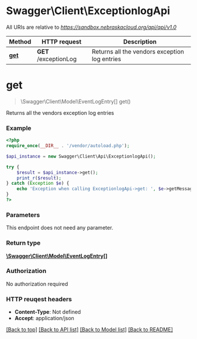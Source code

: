 # Swagger\Client\ExceptionlogApi

All URIs are relative to *https://sandbox.nebraskacloud.org/api/api/v1.0*

Method | HTTP request | Description
------------- | ------------- | -------------
[**get**](ExceptionlogApi.md#get) | **GET** /exceptionLog | Returns all the vendors exception log entries


# **get**
> \Swagger\Client\Model\EventLogEntry[] get()

Returns all the vendors exception log entries

### Example 
```php
<?php
require_once(__DIR__ . '/vendor/autoload.php');

$api_instance = new Swagger\Client\Api\ExceptionlogApi();

try { 
    $result = $api_instance->get();
    print_r($result);
} catch (Exception $e) {
    echo 'Exception when calling ExceptionlogApi->get: ', $e->getMessage(), "\n";
}
?>
```

### Parameters
This endpoint does not need any parameter.

### Return type

[**\Swagger\Client\Model\EventLogEntry[]**](EventLogEntry.md)

### Authorization

No authorization required

### HTTP reuqest headers

 - **Content-Type**: Not defined
 - **Accept**: application/json

[[Back to top]](#) [[Back to API list]](../README.md#documentation-for-api-endpoints) [[Back to Model list]](../README.md#documentation-for-models) [[Back to README]](../README.md)

